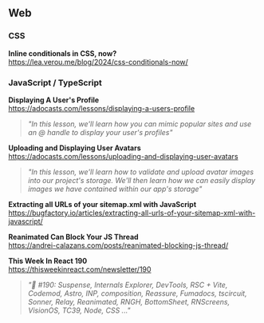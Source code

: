 ## Web

### CSS

**Inline conditionals in CSS, now?**  
https://lea.verou.me/blog/2024/css-conditionals-now/

### JavaScript / TypeScript

**Displaying A User's Profile**  
https://adocasts.com/lessons/displaying-a-users-profile

> _"In this lesson, we'll learn how you can mimic popular sites and use an @
> handle to display your user's profiles"_

**Uploading and Displaying User Avatars**  
https://adocasts.com/lessons/uploading-and-displaying-user-avatars

> _"In this lesson, we'll learn how to validate and upload avatar images into
> our project's storage. We'll then learn how we can easily display images we
> have contained within our app's storage"_

**Extracting all URLs of your sitemap.xml with JavaScript**  
https://bugfactory.io/articles/extracting-all-urls-of-your-sitemap-xml-with-javascript/

**Reanimated Can Block Your JS Thread**  
https://andrei-calazans.com/posts/reanimated-blocking-js-thread/

**This Week In React 190**  
https://thisweekinreact.com/newsletter/190

> _"📨 #190: Suspense, Internals Explorer, DevTools, RSC + Vite, Codemod, Astro,
> INP, composition, Reassure, Fumadocs, tscircuit, Sonner, Relay, Reanimated,
> RNGH, BottomSheet, RNScreens, VisionOS, TC39, Node, CSS ..."_
